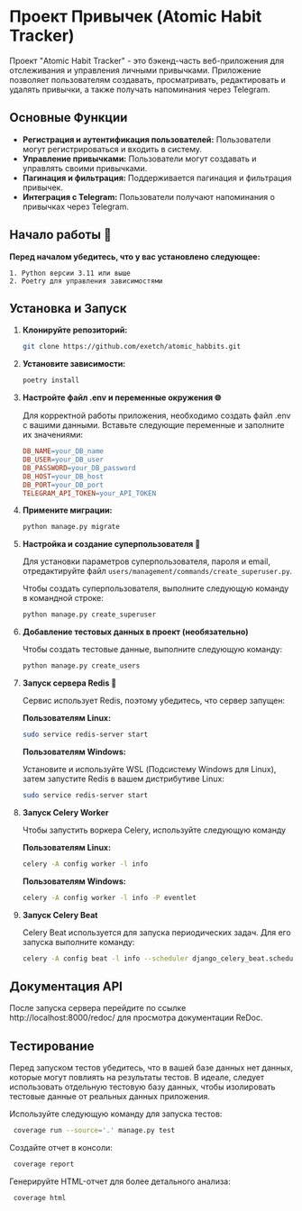 # Проект Привычек (Atomic Habit Tracker)
Проект "Atomic Habit Tracker" - это бэкенд-часть веб-приложения для отслеживания и управления личными привычками. Приложение позволяет пользователям создавать, просматривать, редактировать и удалять привычки, а также получать напоминания через Telegram.

## Основные Функции

- **Регистрация и аутентификация пользователей:** Пользователи могут регистрироваться и входить в систему.
- **Управление привычками:** Пользователи могут создавать и управлять своими привычками.
- **Пагинация и фильтрация:** Поддерживается пагинация и фильтрация привычек.
- **Интеграция с Telegram:** Пользователи получают напоминания о привычках через Telegram.

## Начало работы 🚀

**Перед началом убедитесь, что у вас установлено следующее:**

    1. Python версии 3.11 или выше
    2. Poetry для управления зависимостями

## Установка и Запуск

1. **Клонируйте репозиторий:**

    ```bash
    git clone https://github.com/exetch/atomic_habbits.git
    ```

2. **Установите зависимости:**

    ```bash
    poetry install
    ```

3. **Настройте файл .env и переменные окружения 🌐**

    Для корректной работы приложения, необходимо создать файл .env с вашими данными. Вставьте следующие переменные и заполните их значениями:

    ```makefile
    DB_NAME=your_DB_name
    DB_USER=your_DB_user
    DB_PASSWORD=your_DB_password
    DB_HOST=your_DB_host
    DB_PORT=your_DB_port
    TELEGRAM_API_TOKEN=your_API_TOKEN
    ```

3. **Примените миграции:**

    ```bash
    python manage.py migrate
    ```

4. **Настройка и создание суперпользователя 👤**

    Для установки параметров суперпользователя, пароля и email, отредактируйте файл `users/management/commands/create_superuser.py`.
    
    Чтобы создать суперпользователя, выполните следующую команду в командной строке:
    
    ```bash
    python manage.py create_superuser
    ```

5. **Добавление тестовых данных в проект (необязательно)**

    Чтобы создать тестовые данные, выполните следующую команду:

    ```bash
    python manage.py create_users
    ```

6. **Запуск сервера Redis 🔄**

    Сервис использует Redis, поэтому убедитесь, что сервер запущен:

    **Пользователям Linux:**

    ```bash
    sudo service redis-server start
    ```
    **Пользователям Windows:**
    
    Установите и используйте WSL (Подсистему Windows для Linux), затем запустите Redis в вашем дистрибутиве Linux:
    
    ```bash
    sudo service redis-server start
    ```

7. **Запуск Celery Worker**

    Чтобы запустить воркера Celery, используйте следующую команду

    **Пользователям Linux:**
    ```bash
    celery -A config worker -l info
    ```
    **Пользователям Windows:**
    
    ```bash
    celery -A config worker -l info -P eventlet
    ```
8. **Запуск Celery Beat**

    Celery Beat используется для запуска периодических задач. Для его запуска выполните команду:
    ```bash
    celery -A config beat -l info --scheduler django_celery_beat.schedulers:DatabaseScheduler
    ```

## Документация API

После запуска сервера перейдите по ссылке http://localhost:8000/redoc/ для просмотра документации ReDoc.

## Тестирование

Перед запуском тестов убедитесь, что в вашей базе данных нет данных, которые могут повлиять на результаты тестов. В идеале, следует использовать отдельную тестовую базу данных, чтобы изолировать тестовые данные от реальных данных приложения.

Используйте следующую команду для запуска тестов:

```bash
 coverage run --source='.' manage.py test
```
Создайте отчет в консоли:
```bash
 coverage report
```
Генерируйте HTML-отчет для более детального анализа:

```bash
 coverage html
```

